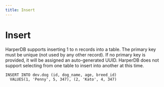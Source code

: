 ```yaml
---
title: Insert
---
```


# Insert

HarperDB supports inserting 1 to n records into a table. The primary key must be unique (not used by any other record). If no primary key is provided, it will be assigned an auto-generated UUID. HarperDB does not support selecting from one table to insert into another at this time.

```
INSERT INTO dev.dog (id, dog_name, age, breed_id)
  VALUES(1, 'Penny', 5, 347), (2, 'Kato', 4, 347)
```
